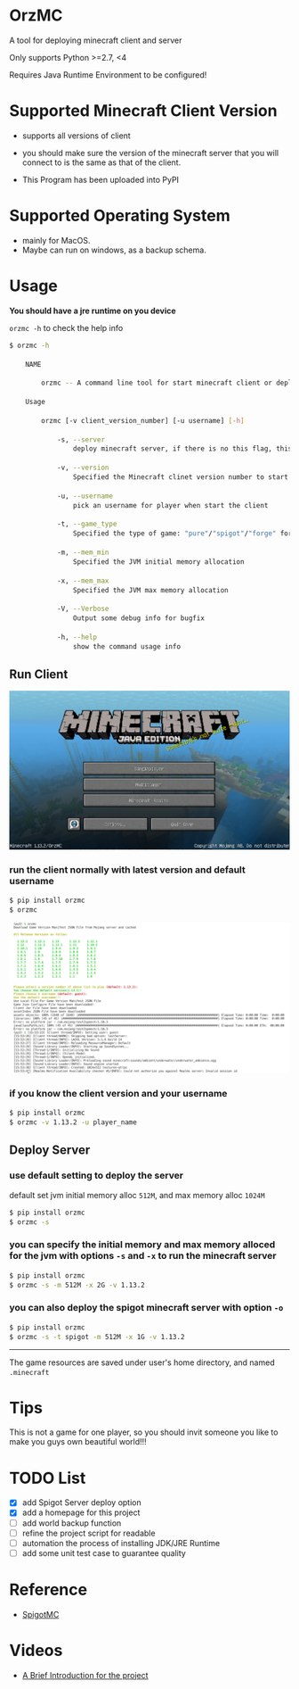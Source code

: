 # OrzMC

A tool for deploying minecraft client and server

Only supports Python >=2.7, <4

Requires Java Runtime Environment to be configured!

# Supported Minecraft Client Version

- supports all versions of client

- you should make sure the version of the minecraft server that you will connect to is the same as that of the client.

- This Program has been uploaded into PyPI

# Supported Operating System

- mainly for MacOS.
- Maybe can run on windows, as a backup schema.

# Usage

**You should have a jre runtime on you device**

`orzmc -h` to check the help info

```bash
$ orzmc -h

    NAME

        orzmc -- A command line tool for start minecraft client or deploy minecraft server

    Usage

        orzmc [-v client_version_number] [-u username] [-h]

            -s, --server
                deploy minecraft server, if there is no this flag, this command line tool start minecraft as default
        
            -v, --version  
                Specified the Minecraft clinet version number to start

            -u, --username 
                pick an username for player when start the client

            -t, --game_type
                Specified the type of game: "pure"/"spigot"/"forge" for server, "pure/forge" for client

            -m, --mem_min
                Specified the JVM initial memory allocation

            -x, --mem_max
                Specified the JVM max memory allocation

            -V, --Verbose
                Output some debug info for bugfix

            -h, --help 
                show the command usage info
```

## Run Client

![Minecraft-Client](screenshots/minecraft-client.png)

### run the client normally with latest version and default username

```bash
$ pip install orzmc
$ orzmc
```
![orzmc](screenshots/orzmc.png)

### if you know the client version and your username

```bash
$ pip install orzmc
$ orzmc -v 1.13.2 -u player_name
```

## Deploy Server

### use default setting to deploy the server

default set jvm initial memory alloc `512M`, and max memory alloc `1024M`

```bash
$ pip install orzmc
$ orzmc -s
```

### you can specify the initial memory and max memory alloced for the jvm with options `-s` and `-x` to run the minecraft server

```bash
$ pip install orzmc
$ orzmc -s -m 512M -x 2G -v 1.13.2
```

### you can also deploy the spigot minecraft server with option `-o`

```bash
$ pip install orzmc
$ orzmc -s -t spigot -m 512M -x 1G -v 1.13.2
```

---

The game resources are saved under user's home directory, and named `.minecraft`

# Tips

This is not a game for one player, so you should invit someone you like to make you guys own beautiful world!!!

# TODO List

- [x] add Spigot Server deploy option
- [x] add a homepage for this project
- [ ] add world backup function
- [ ] refine the project script for readable
- [ ] automation the process of installing JDK/JRE Runtime
- [ ] add some unit test case to guarantee quality

# Reference

- [SpigotMC](https://www.spigotmc.org/)

# Videos

- [A Brief Introduction for the project](https://youtu.be/gx-JeoW2K5I)
